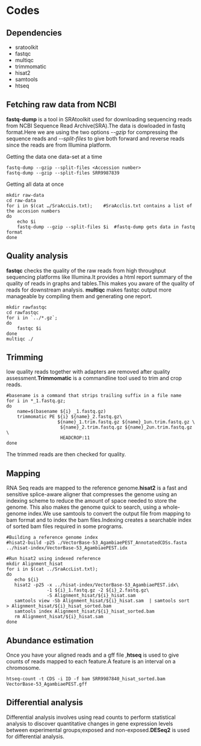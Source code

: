 
# Codes
## Dependencies

* sratoolkit
* fastqc
* multiqc
* trimmomatic
* hisat2
* samtools
* htseq

## Fetching raw data from NCBI

**fastq-dump** is a tool in SRAtoolkit used for downloading sequencing reads from NCBI Sequence Read Archive(SRA).The data is dowloaded in fastq format.Here we are using the two options *--gzip* for compressing the sequence reads and *--split-files* to give both forward and reverse reads since the reads are from Illumina platform.

Getting the data one data-set at a time


```
fastq-dump --gzip --split-files <Accession number>
fastq-dump --gzip --split-files SRR9987839
```
Getting all data at once
```
mkdir raw-data
cd raw-data
for i in $(cat …/SraAccLis.txt);    #SraAcclis.txt contains a list of the accesion numbers
do
    echo $i
    fastq-dump --gzip --split-files $i  #fastq-dump gets data in fastq format
done
```
## Quality analysis
**fastqc** checks the quality of the raw reads from high throughput sequencing platforms like Illumina.It provides a html report summary of the quality of reads in graphs and tables.This makes you aware of the quality of reads for downstream analysis.
**multiqc** makes fastqc output more manageable by compiling them and generating one report.

```
mkdir rawfastqc
cd rawfastqc
for i in `../*.gz`;
do
  	fastqc $i
done
multiqc ./
```

## Trimming
low quality reads together with adapters are removed after quality assessment.**Trimmomatic** is a commandline tool used to trim and crop reads. 

```
#basename is a command that strips trailing suffix in a file name
for i in *_1.fastq.gz;
do
    name=$(basename ${i} _1.fastq.gz)
    trimmomatic PE ${i} ${name}_2.fastq.gz\
                   ${name}_1.trim.fastq.gz ${name}_1un.trim.fastq.gz \
                    ${name}_2.trim.fastq.gz ${name}_2un.trim.fastq.gz \
                    HEADCROP:11
done
```
The trimmed reads are then checked for quality.
## Mapping
RNA Seq reads are mapped to the reference genome.**hisat2** is a fast and sensitive splice-aware aligner that compresses the genome using an
indexing scheme to reduce the amount of space needed to store the genome. This also makes the genome quick to search, using a whole-genome index.We use samtools to convert the output file from mapping to bam format and to index the bam files.Indexing creates a searchable index of sorted bam files required in some programs.

```
#Building a reference genome index
#hisat2-build -p25 ./VectorBase-53_AgambiaePEST_AnnotatedCDSs.fasta  ../hisat-index/VectorBase-53_AgambiaePEST.idx

#Run hisat2 using indexed reference
mkdir Alignment_hisat
for i in $(cat ../SraAccList.txt);
do
   echo ${i}
   hisat2 -p25 -x ../hisat-index/VectorBase-53_AgambiaePEST.idx\
               -1 ${i}_1.fastq.gz -2 ${i}_2.fastq.gz\
               -S Alignment_hisat/${i}_hisat.sam
   samtools view -Sb Alignment_hisat/${i}_hisat.sam  | samtools sort  > Alignment_hisat/${i}_hisat_sorted.bam
   samtools index Alignment_hisat/${i}_hisat_sorted.bam
   rm Alignment_hisat/${i}_hisat.sam 
done
```
## Abundance estimation

Once you have your aligned reads and a gff file ,**htseq** is used to give counts of reads mapped to each feature.A feature is an interval on a chromosome.
```
htseq-count -t CDS -i ID -f bam SRR9987840_hisat_sorted.bam VectorBase-53_AgambiaePEST.gff
```

## Differential analysis

Differential analysis involves using read counts to perform statistical analysis to discover quantitative changes in gene expression levels between experimental groups;exposed and non-exposed.**DESeq2** is used for differential analysis. 

 

